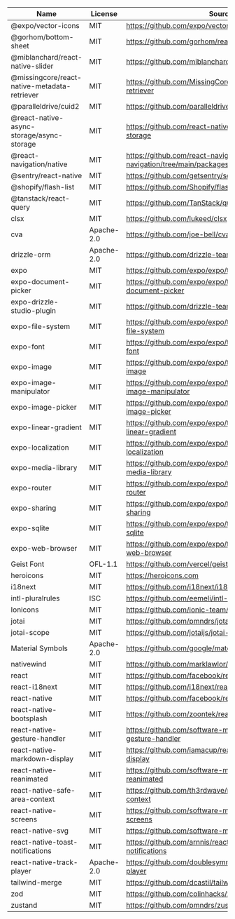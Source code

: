 | Name | License | Source |
| ---- | ------- | ------ |
| @expo/vector-icons | MIT | https://github.com/expo/vector-icons |
| @gorhom/bottom-sheet | MIT | https://github.com/gorhom/react-native-bottom-sheet |
| @miblanchard/react-native-slider | MIT | https://github.com/miblanchard/react-native-slider |
| @missingcore/react-native-metadata-retriever | MIT | https://github.com/MissingCore/react-native-metadata-retriever |
| @paralleldrive/cuid2 | MIT | https://github.com/paralleldrive/cuid2 |
| @react-native-async-storage/async-storage | MIT | https://github.com/react-native-async-storage/async-storage |
| @react-navigation/native | MIT | https://github.com/react-navigation/react-navigation/tree/main/packages/native |
| @sentry/react-native | MIT | https://github.com/getsentry/sentry-react-native |
| @shopify/flash-list | MIT | https://github.com/Shopify/flash-list |
| @tanstack/react-query | MIT | https://github.com/TanStack/query |
| clsx | MIT | https://github.com/lukeed/clsx |
| cva | Apache-2.0 | https://github.com/joe-bell/cva |
| drizzle-orm | Apache-2.0 | https://github.com/drizzle-team/drizzle-orm |
| expo | MIT | https://github.com/expo/expo/tree/main/packages/expo |
| expo-document-picker | MIT | https://github.com/expo/expo/tree/main/packages/expo-document-picker |
| expo-drizzle-studio-plugin | MIT | https://github.com/drizzle-team/drizzle-studio-expo |
| expo-file-system | MIT | https://github.com/expo/expo/tree/main/packages/expo-file-system |
| expo-font | MIT | https://github.com/expo/expo/tree/main/packages/expo-font |
| expo-image | MIT | https://github.com/expo/expo/tree/main/packages/expo-image |
| expo-image-manipulator | MIT | https://github.com/expo/expo/tree/main/packages/expo-image-manipulator |
| expo-image-picker | MIT | https://github.com/expo/expo/tree/main/packages/expo-image-picker |
| expo-linear-gradient | MIT | https://github.com/expo/expo/tree/main/packages/expo-linear-gradient |
| expo-localization | MIT | https://github.com/expo/expo/tree/main/packages/expo-localization |
| expo-media-library | MIT | https://github.com/expo/expo/tree/main/packages/expo-media-library |
| expo-router | MIT | https://github.com/expo/expo/tree/main/packages/expo-router |
| expo-sharing | MIT | https://github.com/expo/expo/tree/main/packages/expo-sharing |
| expo-sqlite | MIT | https://github.com/expo/expo/tree/main/packages/expo-sqlite |
| expo-web-browser | MIT | https://github.com/expo/expo/tree/main/packages/expo-web-browser |
| Geist Font | OFL-1.1 | https://github.com/vercel/geist-font |
| heroicons | MIT | https://heroicons.com |
| i18next | MIT | https://github.com/i18next/i18next |
| intl-pluralrules | ISC | https://github.com/eemeli/intl-pluralrules |
| Ionicons | MIT | https://github.com/ionic-team/ionicons |
| jotai | MIT | https://github.com/pmndrs/jotai |
| jotai-scope | MIT | https://github.com/jotaijs/jotai-scope |
| Material Symbols | Apache-2.0 | https://github.com/google/material-design-icons |
| nativewind | MIT | https://github.com/marklawlor/nativewind |
| react | MIT | https://github.com/facebook/react |
| react-i18next | MIT | https://github.com/i18next/react-i18next |
| react-native | MIT | https://github.com/facebook/react-native |
| react-native-bootsplash | MIT | https://github.com/zoontek/react-native-bootsplash |
| react-native-gesture-handler | MIT | https://github.com/software-mansion/react-native-gesture-handler |
| react-native-markdown-display | MIT | https://github.com/iamacup/react-native-markdown-display |
| react-native-reanimated | MIT | https://github.com/software-mansion/react-native-reanimated |
| react-native-safe-area-context | MIT | https://github.com/th3rdwave/react-native-safe-area-context |
| react-native-screens | MIT | https://github.com/software-mansion/react-native-screens |
| react-native-svg | MIT | https://github.com/software-mansion/react-native-svg |
| react-native-toast-notifications | MIT | https://github.com/arnnis/react-native-toast-notifications |
| react-native-track-player | Apache-2.0 | https://github.com/doublesymmetry/react-native-track-player |
| tailwind-merge | MIT | https://github.com/dcastil/tailwind-merge |
| zod | MIT | https://github.com/colinhacks/zod |
| zustand | MIT | https://github.com/pmndrs/zustand |